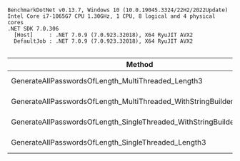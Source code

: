 ```

BenchmarkDotNet v0.13.7, Windows 10 (10.0.19045.3324/22H2/2022Update)
Intel Core i7-1065G7 CPU 1.30GHz, 1 CPU, 8 logical and 4 physical cores
.NET SDK 7.0.306
  [Host]     : .NET 7.0.9 (7.0.923.32018), X64 RyuJIT AVX2
  DefaultJob : .NET 7.0.9 (7.0.923.32018), X64 RyuJIT AVX2


```
|                                                                Method |      Mean |     Error |    StdDev |    Median |      Gen0 | Allocated |
|---------------------------------------------------------------------- |----------:|----------:|----------:|----------:|----------:|----------:|
|                    GenerateAllPasswordsOfLength_MultiThreaded_Length3 |  5.513 ms | 0.1621 ms | 0.4678 ms |  5.724 ms | 6437.5000 |  25.64 MB |
|  GenerateAllPasswordsOfLength_MultiThreaded_WithStringBuilder_Length3 |  7.067 ms | 0.1398 ms | 0.1373 ms |  7.034 ms | 6445.3125 |  25.65 MB |
| GenerateAllPasswordsOfLength_SingleThreaded_WithStringBuilder_Length3 | 11.576 ms | 0.2272 ms | 0.4039 ms | 11.677 ms | 6421.8750 |  25.62 MB |
|                   GenerateAllPasswordsOfLength_SingleThreaded_Length3 |  8.343 ms | 0.1648 ms | 0.3136 ms |  8.284 ms | 6421.8750 |  25.62 MB |
